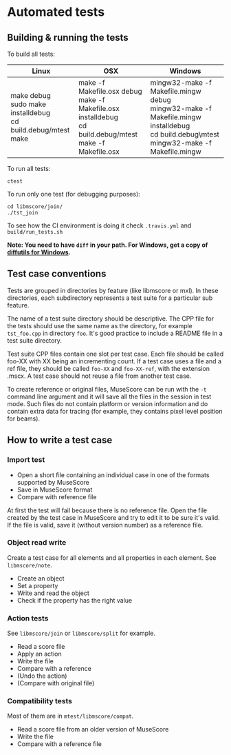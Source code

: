 # Automated tests

## Building & running the tests

To build all tests:

| Linux | OSX | Windows |
| ----- | --- | ------- |
| make debug<br>sudo make installdebug<br>cd build.debug/mtest<br>make</pre> | make -f Makefile.osx debug<br>make -f Makefile.osx installdebug<br>cd build.debug/mtest<br>make -f Makefile.osx | mingw32-make -f Makefile.mingw debug<br>mingw32-make -f Makefile.mingw installdebug<br>cd build.debug\mtest<br>mingw32-make -f Makefile.mingw |

To run all tests:

    ctest

To run only one test (for debugging purposes):

    cd libmscore/join/
    ./tst_join

To see how the CI environment is doing it check `.travis.yml` and `build/run_tests.sh`

**Note: You need to have `diff` in your path. For Windows, get a copy of [diffutils for Windows](http://gnuwin32.sourceforge.net/packages/diffutils.htm "diffutils for Windows").**

## Test case conventions

Tests are grouped in directories by feature (like libmscore or mxl). 
In these directories, each subdirectory represents a test suite for a particular sub feature.

The name of a test suite directory should be descriptive. The CPP file for the tests should use the same name as the directory, for example `tst_foo.cpp` in directory `foo`. It's good practice to include a README file in a test suite directory.

Test suite CPP files contain one slot per test case. Each file should be called foo-XX with XX being an incrementing count. If a test case uses a file and a ref file, they should be called `foo-XX` and `foo-XX-ref`, with the extension .mscx. A test case should not reuse a file from another test case.

To create reference or original files, MuseScore can be run with the `-t` command line argument and it will save all the files in the session in test mode. Such files do not contain platform or version information and do contain extra data for tracing (for example, they contains pixel level position for beams).

## How to write a test case

### Import test

* Open a short file containing an individual case in one of the formats supported by MuseScore
* Save in MuseScore format
* Compare with reference file

At first the test will fail because there is no reference file. Open the file created by the test case in MuseScore and try to edit it to be sure it's valid. If the file is valid, save it (without version number) as a reference file.

### Object read write

Create a test case for all elements and all properties in each element. See `libmscore/note`.

* Create an object
* Set a property
* Write and read the object
* Check if the property has the right value

### Action tests

See `libmscore/join` or `libmscore/split` for example.

* Read a score file
* Apply an action
* Write the file
* Compare with a reference
* (Undo the action)
* (Compare with original file)

### Compatibility tests

Most of them are in `mtest/libmscore/compat`.

* Read a score file from an older version of MuseScore
* Write the file
* Compare with a reference file

